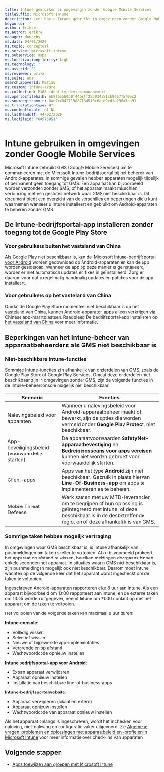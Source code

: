 ```yaml
---
title: Intune gebruiken in omgevingen zonder Google Mobile Services
titleSuffix: Microsoft Intune
description: Leer hoe u Intune gebruikt in omgevingen zonder Google Mobile Services.
keywords: ''
author: Erikre
ms.author: erikre
manager: dougeby
ms.date: 04/01/2020
ms.topic: conceptual
ms.service: microsoft-intune
ms.subservice: apps
ms.localizationpriority: high
ms.technology: ''
ms.assetid: ''
ms.reviewer: priyar
ms.suite: ems
search.appverid: MET150
ms.custom: intune-azure
ms.collection: M365-identity-device-management
ms.openlocfilehash: 6b9f5a560b0f44b8ff256034b51cb9057faf0ec2
ms.sourcegitcommit: 0ad7cd842719887184510c6acd9cdfa290a3ca91
ms.translationtype: HT
ms.contentlocale: nl-NL
ms.lasthandoff: 04/02/2020
ms.locfileid: "80576851"
---
```

# <a name="how-to-use-intune-in-environments-without-google-mobile-services"></a>Intune gebruiken in omgevingen zonder Google Mobile Services

Microsoft Intune gebruikt GMS (Google Mobile Services) om te communiceren met de Microsoft Intune-bedrijfsportal bij het beheren van Android-apparaten. In sommige gevallen hebben apparaten mogelijk tijdelijk of permanent geen toegang tot GMS. Een apparaat kan bijvoorbeeld worden verzonden zonder GMS, of het apparaat maakt misschien verbinding met een gesloten netwerk waar GMS niet beschikbaar is. Dit document biedt een overzicht van de verschillen en beperkingen die u kunt waarnemen wanneer u Intune installeert en gebruikt om Android-apparaten te beheren zonder GMS.

## <a name="install-the-intune-company-portal-app-without-access-to-the-google-play-store"></a>De Intune-bedrijfsportal-app installeren zonder toegang tot de Google Play Store 

### <a name="for-users-outside-of-mainland-china"></a>Voor gebruikers buiten het vasteland van China 

Als Google Play niet beschikbaar is, kan de  [Microsoft Intune-bedrijfsportal voor Android](../user-help/install-the-company-portal-app-android.md) worden gedownload op Android-apparaten en kan de app worden gesideload. Wanneer de app op deze manier is geïnstalleerd, worden er niet automatisch updates en fixes in geïnstalleerd. Zorg er daarom voor dat u regelmatig handmatig updates en patches voor de app installeert. 

### <a name="for-users-in-mainland-china"></a>Voor gebruikers op het vasteland van China 

Omdat de Google Play Store momenteel niet beschikbaar is op het vasteland van China, kunnen Android-apparaten apps alleen verkrijgen via Chinese app-marktplaatsen. Raadpleeg [De bedrijfsportal-app installeren op het vasteland van China](../user-help/install-company-portal-android-china.md) voor meer informatie.

## <a name="limitations-of-intune-device-administrator-management-when-gms-is-unavailable"></a>Beperkingen van het Intune-beheer van apparaatbeheerders als GMS niet beschikbaar is 

### <a name="unavailable-intune-features"></a>Niet-beschikbare Intune-functies

Sommige Intune-functies zijn afhankelijk van onderdelen van GMS, zoals de Google Play Store of Google Play Services. Omdat deze onderdelen niet beschikbaar zijn in omgevingen zonder GMS, zijn de volgende functies in de Intune-beheerconsole mogelijk niet beschikbaar.  

| Scenario  | Functies  |
|-----------------------------------------------|--------------------------------------------------------------------------------------------------------------------------------------------------------------|
| Nalevingsbeleid voor apparaten  | Wanneer u nalevingsbeleid voor Android-apparaatbeheer maakt of bewerkt, zijn de opties die worden vermeld onder **Google Play Protect**, niet beschikbaar.  |
| App-beveiligingsbeleid (voorwaardelijk starten)  | De apparaatvoorwaarden **SafetyNet-apparaatbevestiging** en **Bedreigingsscans voor apps vereisen** kunnen niet worden gebruikt voor voorwaardelijk starten.  |
| Client-apps  | Apps van het type **Android** zijn niet beschikbaar. Gebruik in plaats hiervan **Line-Of-Business-app** om apps te implementeren en te beheren.  |
| Mobile Threat Defense  | Werk samen met uw MTD-leverancier om te begrijpen of hun oplossing is geïntegreerd met Intune, of deze beschikbaar is in de desbetreffende regio, en of deze afhankelijk is van GMS.  |

### <a name="some-tasks-may-be-delayed"></a>Sommige taken hebben mogelijk vertraging 

In omgevingen waar GMS beschikbaar is, is Intune afhankelijk van pushmeldingen om taken sneller te voltooien. Als u bijvoorbeeld probeert het apparaat op afstand te wissen, bereiken meldingen doorgaans binnen enkele seconden het apparaat. In situaties waarin GMS niet beschikbaar is, zijn pushmeldingen mogelijk ook niet beschikbaar. Daarom moet Intune wachten op de volgende keer dat het apparaat wordt ingecheckt om de taken te voltooien.  

Ingeschreven Android-apparaten rapporteren elke 8 uur aan Intune. Als een apparaat bijvoorbeeld om 13:00 rapporteert aan Intune, en de externe taken om 13:05 worden uitgegeven, neemt Intune om 21:00 contact op met het apparaat om de taken te voltooien. 

Het voltooien van de volgende taken kan maximaal 8 uur duren: 

**Intune-console**:
- Volledig wissen
- Selectief wissen
- Nieuwe of bijgewerkte app-implementaties
- Vergrendelen op afstand
- Wachtwoordcode opnieuw instellen

**Intune bedrijfsportal-app voor Android**:
- Extern apparaat verwijderen
- Apparaat opnieuw instellen
- Installatie van beschikbare line-of-business-apps

**Intune-bedrijfsportalwebsite**:
- Apparaat verwijderen (lokaal en extern)
- Apparaat opnieuw instellen
- Wachtwoordcode van apparaat opnieuw instellen

Als het apparaat onlangs is ingeschreven, wordt het inchecken voor naleving, niet-naleving en configuratie vaker uitgevoerd. Zie [Algemene vragen, problemen en oplossingen met apparaatbeleid en -profielen in Microsoft Intune](../configuration/device-profile-troubleshoot.md) voor meer informatie over check-ins van apparaten. 

## <a name="next-steps"></a>Volgende stappen

- [Apps toewijzen aan groepen met Microsoft Intune](../apps/apps-deploy.md)
